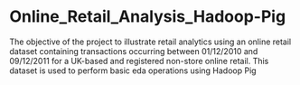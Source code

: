 # Online_Retail_Analysis_Hadoop-Pig
The objective of the project to illustrate retail analytics using an online retail dataset containing transactions occurring between 01/12/2010 and 09/12/2011 for a UK-based and registered non-store online retail. 
This dataset is used to perform basic eda operations using Hadoop Pig
